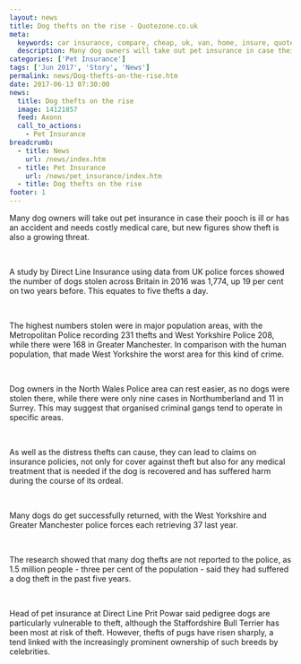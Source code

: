 ```yaml
---
layout: news
title: Dog thefts on the rise - Quotezone.co.uk
meta:
  keywords: car insurance, compare, cheap, uk, van, home, insure, quotes, online, comparison, bike, loans, life
  description: Many dog owners will take out pet insurance in case their pooch is ill or has an accident and needs costly medical care, but new figures show theft is also a growing threat
categories: ['Pet Insurance']
tags: ['Jun 2017', 'Story', 'News']
permalink: news/Dog-thefts-on-the-rise.htm
date: 2017-06-13 07:30:00
news:
  title: Dog thefts on the rise
  image: 14121857
  feed: Axonn
  call_to_actions:
    - Pet Insurance
breadcrumb:
  - title: News
    url: /news/index.htm
  - title: Pet Insurance
    url: /news/pet_insurance/index.htm
  - title: Dog thefts on the rise
footer: 1
---
```


Many dog owners will take out pet insurance in case their pooch is ill or has an accident and needs costly medical care, but new figures show theft is also a growing threat.

&nbsp;

A study by Direct Line Insurance using data from UK police forces showed the number of dogs stolen across Britain in 2016 was 1,774, up 19 per cent on two years before. This equates to five thefts a day.

&nbsp;

The highest numbers stolen were in major population areas, with the Metropolitan Police recording 231 thefts and West Yorkshire Police 208, while there were 168 in Greater Manchester. In comparison with the human population, that made West Yorkshire the worst area for this kind of crime.

&nbsp;

Dog owners in the North Wales Police area can rest easier, as no dogs were stolen there, while there were only nine cases in Northumberland and 11 in Surrey. This may suggest that organised criminal gangs tend to operate in specific areas.

&nbsp;

As well as the distress thefts can cause, they can lead to claims on insurance policies, not only for cover against theft but also for any medical treatment that is needed if the dog is recovered and has suffered harm during the course of its ordeal.

&nbsp;

Many dogs do get successfully returned, with the West Yorkshire and Greater Manchester police forces each retrieving 37 last year.

&nbsp;

The research showed that many dog thefts are not reported to the police, as 1.5 million people - three per cent of the population - said they had suffered a dog theft in the past five years.

&nbsp;

Head of pet insurance at Direct Line Prit Powar said pedigree dogs are particularly vulnerable to theft, although the Staffordshire Bull Terrier has been most at risk of theft. However, thefts of pugs have risen sharply, a tend linked with the increasingly prominent ownership of such breeds by celebrities.&nbsp;
